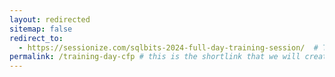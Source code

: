 ```yaml
---
layout: redirected
sitemap: false
redirect_to:
  - https://sessionize.com/sqlbits-2024-full-day-training-session/  # This is where it will be redirected  - must be a complete url and a space after the -
permalink: /training-day-cfp # this is the shortlink that we will create the / is required - MUST MATCH the name of the file amd a space after the :
---
```

